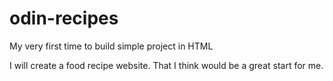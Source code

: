 # odin-recipes

My very first time to build simple project in HTML

I will create a food recipe website.
That I think would be a great start for me.
